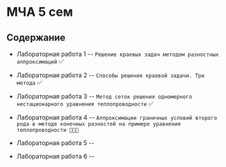 # МЧА 5 сем

## Содержание 

* Лабораторная работа 1 -- `Решение краевых задач методом разностных аппроксимаций` ✅

* Лабораторная работа 2 -- `Способы решения краевой задачи. Три метода` ✅

* Лабораторная работа 3 -- `Метод сеток решения одномерного нестационарного уравнения теплопроводности` ✅

* Лабораторная работа 4 --  `Аппроксимации граничных условий второго рода в методе конечных разностей на примере уравнения теплопроводности 👨🏻‍💻`

* Лабораторная работа 5 --

* Лабораторная работа 6 -- 

